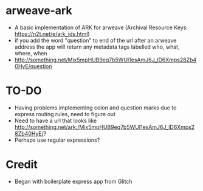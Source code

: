 # arweave-ark

- A basic implementation of ARK for arweave (Archival Resource Keys: https://n2t.net/e/ark_ids.html)
- if you add the word "question" to end of the url after an arweave address the app will return any metadata tags labelled who, what, where, when
- http://something.net/Mix5mpHUB9eq7b5WUI1esAmJ6J_lD6Xmps28Zb40HyE/question

# TO-DO

- Having problems implementing colon and question marks due to express routing rules, need to figure out
- Need to have a url that looks like http://something.net/ark:/Mix5mpHUB9eq7b5WUI1esAmJ6J_lD6Xmps28Zb40HyE/?
- Perhaps use regular expressions?

# Credit

- Began with boilerplate express app from Glitch
